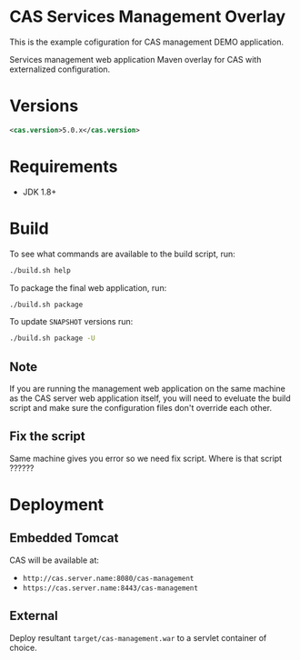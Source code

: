 CAS Services Management Overlay
============================

This is the example cofiguration for CAS management DEMO application.

Services management web application Maven overlay for CAS with externalized configuration.


# Versions

```xml
<cas.version>5.0.x</cas.version>
```

# Requirements

* JDK 1.8+

# Build

To see what commands are available to the build script, run:

```bash
./build.sh help
```

To package the final web application, run:

```bash
./build.sh package
```

To update `SNAPSHOT` versions run:

```bash
./build.sh package -U
```

## Note

If you are running the management web application on the same machine as the CAS server web application itself, 
you will need to eveluate the build script and make sure the configuration files don't override each other.

## Fix the script
Same machine gives you error so we need fix script. Where is that script ??????

# Deployment

## Embedded Tomcat

CAS will be available at:

* `http://cas.server.name:8080/cas-management`
* `https://cas.server.name:8443/cas-management`

## External

Deploy resultant `target/cas-management.war`  to a servlet container of choice.
